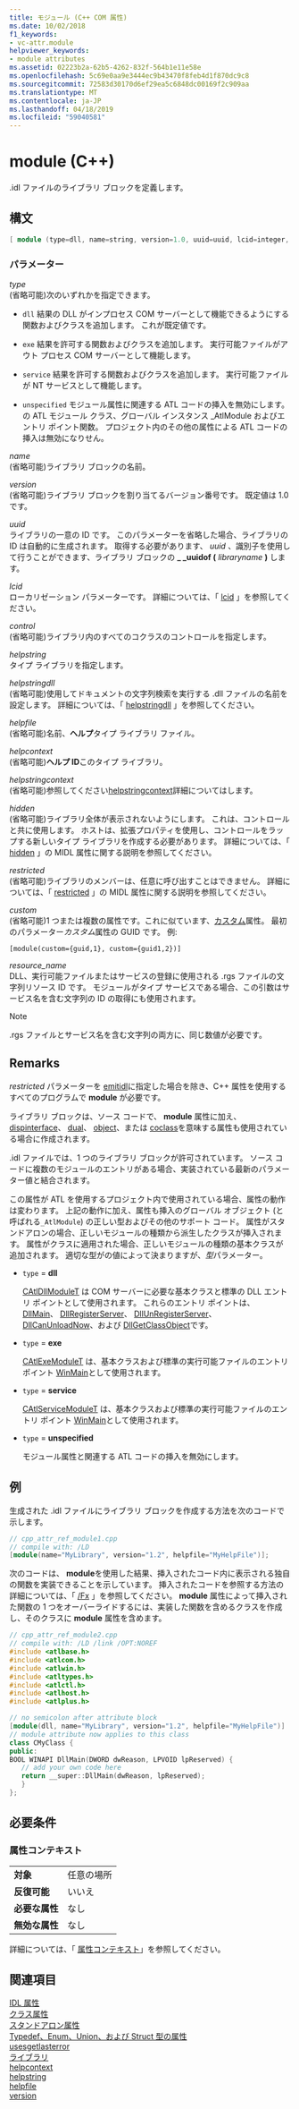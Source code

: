 ```yaml
---
title: モジュール (C++ COM 属性)
ms.date: 10/02/2018
f1_keywords:
- vc-attr.module
helpviewer_keywords:
- module attributes
ms.assetid: 02223b2a-62b5-4262-832f-564b1e11e58e
ms.openlocfilehash: 5c69e0aa9e3444ec9b43470f8feb4d1f870dc9c8
ms.sourcegitcommit: 72583d30170d6ef29ea5c6848dc00169f2c909aa
ms.translationtype: MT
ms.contentlocale: ja-JP
ms.lasthandoff: 04/18/2019
ms.locfileid: "59040581"
---
```

# <a name="module-c"></a>module (C++)

.idl ファイルのライブラリ ブロックを定義します。

## <a name="syntax"></a>構文

```cpp
[ module (type=dll, name=string, version=1.0, uuid=uuid, lcid=integer, control=boolean, helpstring=string, helpstringdll=string, helpfile=string, helpcontext=integer, helpstringcontext=integer, hidden=boolean, restricted=boolean, custom=string, resource_name=string,) ];
```

### <a name="parameters"></a>パラメーター

*type*<br/>
(省略可能)次のいずれかを指定できます。

- `dll` 結果の DLL がインプロセス COM サーバーとして機能できるようにする関数およびクラスを追加します。 これが既定値です。

- `exe` 結果を許可する関数およびクラスを追加します。 実行可能ファイルがアウト プロセス COM サーバーとして機能します。

- `service` 結果を許可する関数およびクラスを追加します。 実行可能ファイルが NT サービスとして機能します。

- `unspecified` モジュール属性に関連する ATL コードの挿入を無効にします。 の ATL モジュール クラス、グローバル インスタンス _AtlModule およびエントリ ポイント関数。 プロジェクト内のその他の属性による ATL コードの挿入は無効になりせん。

*name*<br/>
(省略可能)ライブラリ ブロックの名前。

*version*<br/>
(省略可能)ライブラリ ブロックを割り当てるバージョン番号です。 既定値は 1.0 です。

*uuid*<br/>
ライブラリの一意の ID です。 このパラメーターを省略した場合、ライブラリの ID は自動的に生成されます。 取得する必要があります、 *uuid* 、識別子を使用して行うことができます、ライブラリ ブロックの **_ _uuidof (** *libraryname* **)** します。

*lcid*<br/>
ローカリゼーション パラメーターです。 詳細については、「 [lcid](/windows/desktop/Midl/lcid) 」を参照してください。

*control*<br/>
(省略可能)ライブラリ内のすべてのコクラスのコントロールを指定します。

*helpstring*<br/>
タイプ ライブラリを指定します。

*helpstringdll*<br/>
(省略可能)使用してドキュメントの文字列検索を実行する .dll ファイルの名前を設定します。 詳細については、「 [helpstringdll](/windows/desktop/Midl/helpstringdll) 」を参照してください。

*helpfile*<br/>
(省略可能)名前、**ヘルプ**タイプ ライブラリ ファイル。

*helpcontext*<br/>
(省略可能)**ヘルプ ID**このタイプ ライブラリ。

*helpstringcontext*<br/>
(省略可能)参照してください[helpstringcontext](helpstringcontext.md)詳細についてはします。

*hidden*<br/>
(省略可能)ライブラリ全体が表示されないようにします。 これは、コントロールと共に使用します。 ホストは、拡張プロパティを使用し、コントロールをラップする新しいタイプ ライブラリを作成する必要があります。 詳細については、「 [hidden](/windows/desktop/Midl/hidden) 」の MIDL 属性に関する説明を参照してください。

*restricted*<br/>
(省略可能)ライブラリのメンバーは、任意に呼び出すことはできません。 詳細については、「 [restricted](/windows/desktop/Midl/restricted) 」の MIDL 属性に関する説明を参照してください。

*custom*<br/>
(省略可能)1 つまたは複数の属性です。これに似ています、[カスタム](custom-cpp.md)属性。 最初のパラメーター*カスタム*属性の GUID です。 例:

```
[module(custom={guid,1}, custom={guid1,2})]
```

*resource_name*<br/>
DLL、実行可能ファイルまたはサービスの登録に使用される .rgs ファイルの文字列リソース ID です。 モジュールがタイプ サービスである場合、この引数はサービス名を含む文字列の ID の取得にも使用されます。

> [!NOTE]
> .rgs ファイルとサービス名を含む文字列の両方に、同じ数値が必要です。

## <a name="remarks"></a>Remarks

*restricted* パラメーターを [emitidl](emitidl.md)に指定した場合を除き、C++ 属性を使用するすべてのプログラムで **module** が必要です。

ライブラリ ブロックは、ソース コードで、 **module** 属性に加え、 [dispinterface](dispinterface.md)、 [dual](dual.md)、 [object](object-cpp.md)、または [coclass](coclass.md)を意味する属性も使用されている場合に作成されます。

.idl ファイルでは、1 つのライブラリ ブロックが許可されています。 ソース コードに複数のモジュールのエントリがある場合、実装されている最新のパラメーター値と結合されます。

この属性が ATL を使用するプロジェクト内で使用されている場合、属性の動作は変わります。 上記の動作に加え、属性も挿入のグローバル オブジェクト (と呼ばれる`_AtlModule`) の正しい型およびその他のサポート コード。 属性がスタンドアロンの場合、正しいモジュールの種類から派生したクラスが挿入されます。 属性がクラスに適用された場合、正しいモジュールの種類の基本クラスが追加されます。 適切な型がの値によって決まりますが、*型*パラメーター。

- `type` = **dll**

   [CAtlDllModuleT](../../atl/reference/catldllmodulet-class.md) は COM サーバーに必要な基本クラスと標準の DLL エントリ ポイントとして使用されます。 これらのエントリ ポイントは、 [DllMain](/windows/desktop/Dlls/dllmain)、 [DllRegisterServer](/windows/desktop/api/olectl/nf-olectl-dllregisterserver)、 [DllUnRegisterServer](/windows/desktop/api/olectl/nf-olectl-dllunregisterserver)、 [DllCanUnloadNow](/windows/desktop/api/combaseapi/nf-combaseapi-dllcanunloadnow)、および [DllGetClassObject](https://msdn.microsoft.com/library/windows/desktop/dd797891)です。

- `type` = **exe**

   [CAtlExeModuleT](../../atl/reference/catlexemodulet-class.md) は、基本クラスおよび標準の実行可能ファイルのエントリ ポイント [WinMain](/windows/desktop/api/winbase/nf-winbase-winmain)として使用されます。

- `type` = **service**

   [CAtlServiceModuleT](../../atl/reference/catlservicemodulet-class.md) は、基本クラスおよび標準の実行可能ファイルのエントリ ポイント [WinMain](/windows/desktop/api/winbase/nf-winbase-winmain)として使用されます。

- `type` = **unspecified**

   モジュール属性と関連する ATL コードの挿入を無効にします。

## <a name="example"></a>例

生成された .idl ファイルにライブラリ ブロックを作成する方法を次のコードで示します。

```cpp
// cpp_attr_ref_module1.cpp
// compile with: /LD
[module(name="MyLibrary", version="1.2", helpfile="MyHelpFile")];
```

次のコードは、 **module**を使用した結果、挿入されたコード内に表示される独自の関数を実装できることを示しています。 挿入されたコードを参照する方法の詳細については、「 [/Fx](../../build/reference/fx-merge-injected-code.md) 」を参照してください。 **module** 属性によって挿入された関数の 1 つをオーバーライドするには、実装した関数を含めるクラスを作成し、そのクラスに **module** 属性を含めます。

```cpp
// cpp_attr_ref_module2.cpp
// compile with: /LD /link /OPT:NOREF
#include <atlbase.h>
#include <atlcom.h>
#include <atlwin.h>
#include <atltypes.h>
#include <atlctl.h>
#include <atlhost.h>
#include <atlplus.h>

// no semicolon after attribute block
[module(dll, name="MyLibrary", version="1.2", helpfile="MyHelpFile")]
// module attribute now applies to this class
class CMyClass {
public:
BOOL WINAPI DllMain(DWORD dwReason, LPVOID lpReserved) {
   // add your own code here
   return __super::DllMain(dwReason, lpReserved);
   }
};
```

## <a name="requirements"></a>必要条件

### <a name="attribute-context"></a>属性コンテキスト

|||
|-|-|
|**対象**|任意の場所|
|**反復可能**|いいえ|
|**必要な属性**|なし|
|**無効な属性**|なし|

詳細については、「 [属性コンテキスト](cpp-attributes-com-net.md#contexts)」を参照してください。

## <a name="see-also"></a>関連項目

[IDL 属性](idl-attributes.md)<br/>
[クラス属性](class-attributes.md)<br/>
[スタンドアロン属性](stand-alone-attributes.md)<br/>
[Typedef、Enum、Union、および Struct 型の属性](typedef-enum-union-and-struct-attributes.md)<br/>
[usesgetlasterror](usesgetlasterror.md)<br/>
[ライブラリ](/windows/desktop/Midl/library)<br/>
[helpcontext](helpcontext.md)<br/>
[helpstring](helpstring.md)<br/>
[helpfile](helpfile.md)<br/>
[version](version-cpp.md)
